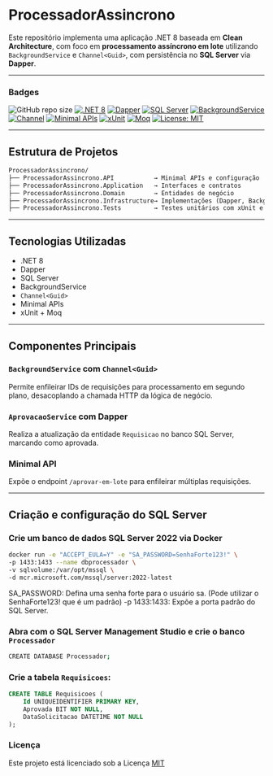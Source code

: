 # ProcessadorAssincrono

Este repositório implementa uma aplicação .NET 8 baseada em **Clean Architecture**, com foco em **processamento assíncrono em lote** utilizando `BackgroundService` e `Channel<Guid>`, com persistência no **SQL Server** via **Dapper**.

---

### Badges

![GitHub repo size](https://img.shields.io/github/repo-size/samoryfiotec/Fiotec.ProcessadorAssincrono?label=RepoSize&color=brown&style=flat&suffix=KB)
[![.NET 8](https://img.shields.io/badge/.NET-8.0-512BD4?style=flat-square&logo=dotnet&logoColor=white)](https://dotnet.microsoft.com/) 
[![Dapper](https://img.shields.io/badge/Dapper-Library-007ACC?style=flat-square)](https://github.com/DapperLib/Dapper) 
[![SQL Server](https://img.shields.io/badge/SQL%20Server-Server-CC2927?style=flat-square&logo=microsoftsqlserver&logoColor=white)](https://www.microsoft.com/sql-server) 
[![BackgroundService](https://img.shields.io/badge/BackgroundService-Hosted-0078D4?style=flat-square)](https://learn.microsoft.com/dotnet/core/extensions/background-services) 
[![Channel<Guid>](https://img.shields.io/badge/Channel-%3CGuid%3E-00ABA9?style=flat-square)](https://learn.microsoft.com/dotnet/standard/parallel-programming/channels) 
[![Minimal APIs](https://img.shields.io/badge/Minimal_APIs-.NET-512BD4?style=flat-square&logo=dotnet&logoColor=white)](https://learn.microsoft.com/aspnet/core/fundamentals/minimal-apis) 
[![xUnit](https://img.shields.io/badge/xUnit-Tests-512BD4?style=flat-square&logo=xunit&logoColor=white)](https://xunit.net/) 
[![Moq](https://img.shields.io/badge/Moq-Mocking-9B4F96?style=flat-square)](https://github.com/moq)
[![License: MIT](https://img.shields.io/badge/License-MIT-yellow?style=flat-square)](./LICENSE)

---

## Estrutura de Projetos

```markdown
ProcessadorAssincrono/
├── ProcessadorAssincrono.API           → Minimal APIs e configuração
├── ProcessadorAssincrono.Application   → Interfaces e contratos
├── ProcessadorAssincrono.Domain        → Entidades de negócio
├── ProcessadorAssincrono.Infrastructure→ Implementações (Dapper, BackgroundService)
├── ProcessadorAssincrono.Tests         → Testes unitários com xUnit e Moq
```

---

## Tecnologias Utilizadas

- .NET 8
- Dapper
- SQL Server
- BackgroundService
- `Channel<Guid>`
- Minimal APIs
- xUnit + Moq

---

## Componentes Principais

### `BackgroundService` com `Channel<Guid>`

Permite enfileirar IDs de requisições para processamento em segundo plano, desacoplando a chamada HTTP da lógica de negócio.

### `AprovacaoService` com Dapper

Realiza a atualização da entidade `Requisicao` no banco SQL Server, marcando como aprovada.

### Minimal API

Expõe o endpoint `/aprovar-em-lote` para enfileirar múltiplas requisições.

---

## Criação e configuração do SQL Server

### Crie um banco de dados SQL Server 2022 via Docker

```bash
docker run -e "ACCEPT_EULA=Y" -e "SA_PASSWORD=SenhaForte123!" \
-p 1433:1433 --name dbprocessador \
-v sqlvolume:/var/opt/mssql \
-d mcr.microsoft.com/mssql/server:2022-latest
```

SA_PASSWORD: Defina uma senha forte para o usuário sa. (Pode utilizar o SenhaForte123! que é um padrão)
-p 1433:1433: Expõe a porta padrão do SQL Server.

### Abra com o SQL Server Management Studio e crie o banco `Processador`

```bash
CREATE DATABASE Processador;
```

### Crie a tabela `Requisicoes`:

```sql
CREATE TABLE Requisicoes (
    Id UNIQUEIDENTIFIER PRIMARY KEY,
    Aprovada BIT NOT NULL,
    DataSolicitacao DATETIME NOT NULL
);
```

### Licença

Este projeto está licenciado sob a Licença [MIT](./LICENSE)